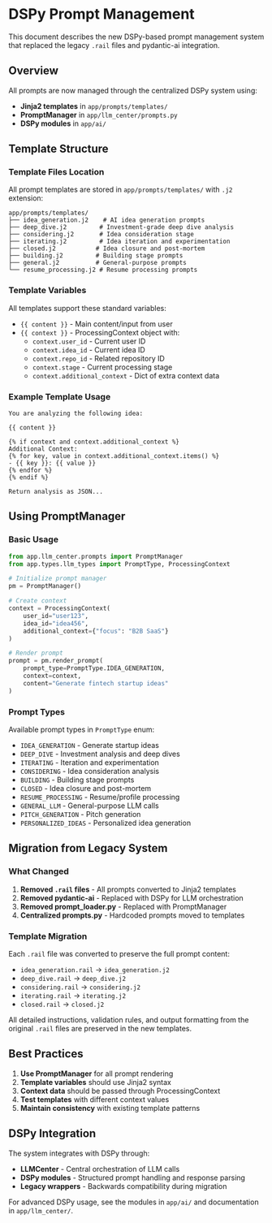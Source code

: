 # DSPy Prompt Management

This document describes the new DSPy-based prompt management system that replaced the legacy `.rail` files and pydantic-ai integration.

## Overview

All prompts are now managed through the centralized DSPy system using:
- **Jinja2 templates** in `app/prompts/templates/`  
- **PromptManager** in `app/llm_center/prompts.py`
- **DSPy modules** in `app/ai/`

## Template Structure

### Template Files Location
All prompt templates are stored in `app/prompts/templates/` with `.j2` extension:

```
app/prompts/templates/
├── idea_generation.j2    # AI idea generation prompts
├── deep_dive.j2         # Investment-grade deep dive analysis
├── considering.j2       # Idea consideration stage
├── iterating.j2         # Idea iteration and experimentation
├── closed.j2           # Idea closure and post-mortem
├── building.j2         # Building stage prompts
├── general.j2          # General-purpose prompts
└── resume_processing.j2 # Resume processing prompts
```

### Template Variables

All templates support these standard variables:

- `{{ content }}` - Main content/input from user
- `{{ context }}` - ProcessingContext object with:
  - `context.user_id` - Current user ID
  - `context.idea_id` - Current idea ID  
  - `context.repo_id` - Related repository ID
  - `context.stage` - Current processing stage
  - `context.additional_context` - Dict of extra context data

### Example Template Usage

```jinja2
You are analyzing the following idea:

{{ content }}

{% if context and context.additional_context %}
Additional Context:
{% for key, value in context.additional_context.items() %}
- {{ key }}: {{ value }}
{% endfor %}
{% endif %}

Return analysis as JSON...
```

## Using PromptManager

### Basic Usage

```python
from app.llm_center.prompts import PromptManager
from app.types.llm_types import PromptType, ProcessingContext

# Initialize prompt manager
pm = PromptManager()

# Create context
context = ProcessingContext(
    user_id="user123",
    idea_id="idea456", 
    additional_context={"focus": "B2B SaaS"}
)

# Render prompt
prompt = pm.render_prompt(
    prompt_type=PromptType.IDEA_GENERATION,
    context=context,
    content="Generate fintech startup ideas"
)
```

### Prompt Types

Available prompt types in `PromptType` enum:

- `IDEA_GENERATION` - Generate startup ideas
- `DEEP_DIVE` - Investment analysis and deep dives
- `ITERATING` - Iteration and experimentation  
- `CONSIDERING` - Idea consideration analysis
- `BUILDING` - Building stage prompts
- `CLOSED` - Idea closure and post-mortem
- `RESUME_PROCESSING` - Resume/profile processing
- `GENERAL_LLM` - General-purpose LLM calls
- `PITCH_GENERATION` - Pitch generation
- `PERSONALIZED_IDEAS` - Personalized idea generation

## Migration from Legacy System

### What Changed

1. **Removed `.rail` files** - All prompts converted to Jinja2 templates
2. **Removed pydantic-ai** - Replaced with DSPy for LLM orchestration  
3. **Removed prompt_loader.py** - Replaced with PromptManager
4. **Centralized prompts.py** - Hardcoded prompts moved to templates

### Template Migration

Each `.rail` file was converted to preserve the full prompt content:

- `idea_generation.rail` → `idea_generation.j2`
- `deep_dive.rail` → `deep_dive.j2`  
- `considering.rail` → `considering.j2`
- `iterating.rail` → `iterating.j2`
- `closed.rail` → `closed.j2`

All detailed instructions, validation rules, and output formatting from the original `.rail` files are preserved in the new templates.

## Best Practices

1. **Use PromptManager** for all prompt rendering
2. **Template variables** should use Jinja2 syntax
3. **Context data** should be passed through ProcessingContext
4. **Test templates** with different context values
5. **Maintain consistency** with existing template patterns

## DSPy Integration

The system integrates with DSPy through:

- **LLMCenter** - Central orchestration of LLM calls
- **DSPy modules** - Structured prompt handling and response parsing
- **Legacy wrappers** - Backwards compatibility during migration

For advanced DSPy usage, see the modules in `app/ai/` and documentation in `app/llm_center/`.